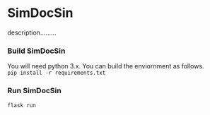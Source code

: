 # SimDocSin
description.........

### Build SimDocSin
You will need python 3.x. You can build the enviornment as follows.<br>
```pip install -r requirements.txt```<br>

### Run SimDocSin
```flask run```

